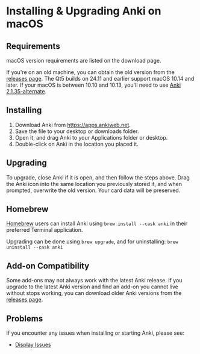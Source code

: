 # Installing & Upgrading Anki on macOS

<!-- toc -->

## Requirements

macOS version requirements are listed on the download page.

If you're on an old machine, you can obtain the old version from the [releases page](https://github.com/ankitects/anki/releases). The Qt5 builds on 24.11 and earlier support macOS 10.14 and later. If your macOS
is between 10.10 and 10.13, you'll need to use [Anki 2.1.35-alternate](https://github.com/ankitects/anki/releases/tag/2.1.35).

## Installing

1. Download Anki from <https://apps.ankiweb.net>.
2. Save the file to your desktop or downloads folder.
3. Open it, and drag Anki to your Applications folder or desktop.
4. Double-click on Anki in the location you placed it.

## Upgrading

To upgrade, close Anki if it is open, and then follow the steps above. Drag
the Anki icon into the same location you previously stored it, and when prompted,
overwrite the old version. Your card data will be preserved.

## Homebrew

[Homebrew](https://brew.sh/) users can install Anki using
`brew install --cask anki` in their preferred Terminal application.

Upgrading can be done using `brew upgrade`, and for uninstalling: `brew uninstall --cask anki`

## Add-on Compatibility

Some add-ons may not always work with the latest Anki release. If you upgrade to
the latest Anki version and find an add-on you cannot live without stops working,
you can download older Anki versions from the [releases page](https://github.com/ankitects/anki/releases).

## Problems

If you encounter any issues when installing or starting Anki, please see:
- [Display Issues](display-issues.md)
